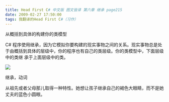 ```yaml
---
title: Head First C# 中文版 图文皆译 第六章 继承 page215
date: 2009-02-27 17:50:00
tags: 我翻译的Head First C#（习作）
---
```

从概括到具体的构建你的类模型

C#  程序使用继承，因为它模拟你要构建的现实事物之间的关系。现实事物总是处于由概括到具体的层级中，你的程序也有自己的类层级。你的类模型中，下面层级中的类继
承于上面层级中的类。

![](https://p-blog.csdn.net/images/p_blog_csdn_net/cuipengfei1/EntryImages/20090227/2009-02-27_17-22-44.jpg)

继承，动词

从祖先或者父母那儿取得一种特性。她想让孩子继承自己的褐色大眼睛，而不是她丈夫的蓝色小圆眼。



